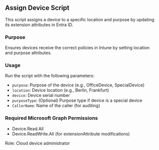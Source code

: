 ## Assign Device Script

This script assigns a device to a specific location and purpose by updating its extension attributes in Entra ID.

### Purpose
Ensures devices receive the correct policies in Intune by setting location and purpose attributes.

### Usage
Run the script with the following parameters:

- `purpose`: Purpose of the device (e.g., OfficeDevice, SpecialDevice)
- `location`: Device location (e.g., Berlin, Frankfurt)
- `device`: Device serial number
- `purposeType`: (Optional) Purpose type if device is a special device
- `CallerName`: Name of the caller (for auditing)

### Required Microsoft Graph Permissions
- Device.Read.All
- Device.ReadWrite.All (for extensionAttribute modifications)

Role: Cloud device administrator
